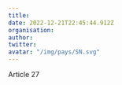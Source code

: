 ```yaml
---
title: 
date: 2022-12-21T22:45:44.912Z
organisation: 
author: 
twitter: 
avatar: "/img/pays/SN.svg"
---
```


Article 27